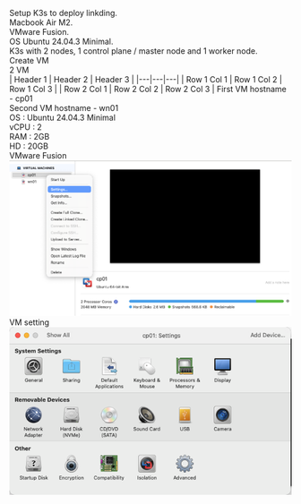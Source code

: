 Setup K3s to deploy linkding. <br>
Macbook Air M2. <br>
VMware Fusion. <br>
OS Ubuntu 24.04.3 Minimal. <br>
K3s with 2 nodes, 1 control plane / master node and 1 worker node. <br>
Create VM <br>
2 VM <br>
| Header 1 | Header 2 | Header 3 |
|---|---|---|
| Row 1 Col 1 | Row 1 Col 2 | Row 1 Col 3 |
| Row 2 Col 1 | Row 2 Col 2 | Row 2 Col 3 |
First VM hostname - cp01 <br>
Second VM hostname - wn01 <br>
OS   : Ubuntu 24.04.3 Minimal <br>
vCPU : 2 <br>
RAM  : 2GB <br>
HD   : 20GB <br>
VMware Fusion <br>
![Alt text](images/VMware_Fusion_Main.png) <br>
VM setting <br>
![Alt text](images/VMware_Fusion_VM_setting.png)
